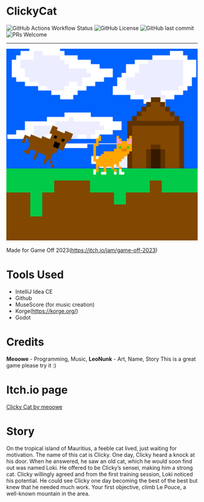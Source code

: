 # ClickyCat
<div align="centre">
  
  ![GitHub Actions Workflow Status](https://img.shields.io/github/actions/workflow/status/meoowe/ClickyCat/export.yml?style=for-the-badge)
  ![GitHub License](https://img.shields.io/github/license/meoowe/ClickyCat?style=for-the-badge)
  ![GitHub last commit](https://img.shields.io/github/last-commit/meoowe/ClickyCat?style=for-the-badge)
  ![PRs Welcome](https://img.shields.io/badge/PRs-welcome-brightgreen.svg?style=for-the-badge)
  
</div>

---------------------------------------------------------------------------------------------------------------------------------

![Screenshot](icon.PNG)

Made for Game Off 2023(https://itch.io/jam/game-off-2023) 
# Tools Used
- IntelliJ Idea CE
- Github
- MuseScore (for music creation)
- Korge(https://korge.org/)
- Godot
  

# Credits
**Meoowe** - Programming, Music,
**LeoNunk** - Art, Name, Story
This is a great game please try it :)


# Itch.io page
<a href="https://meoowe.itch.io/clicky-cat">Clicky Cat by meoowe</a>


# Story
On the tropical island of Mauritius, a feeble cat lived, just waiting for motivation. The name of this cat is Clicky. One day, Clicky heard a knock at his door. When he answered, he saw an old cat, which he would soon find out was named Loki. He offered to be Clicky’s sensei, making him a strong cat. Clicky willingly agreed and from the first training session, Loki noticed his potential. He could see Clicky one day becoming the best of the best but knew that he needed much work. Your first objective, climb Le Pouce, a well-known mountain in the area.
